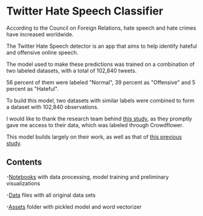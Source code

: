 # Twitter Hate Speech Classifier

According to the Council on Foreign Relations, hate speech and hate crimes have increased worldwide.

The Twitter Hate Speech detector is an app that aims to help identify hateful and offensive online speech.

The model used to make these predictions was trained on a combination of two labeled datasets, with a total of 102,840 tweets.

56 percent of them were labeled "Normal", 39 percent as "Offensive" and 5 percent as "Hateful".

To build this model, two datasets with similar labels were combined to form a dataset with 102,840 observations.

I would like to thank the research team behind [this study](https://arxiv.org/pdf/1802.00393.pdf), as they promptly gave me access to their data, which was labeled through Crowdflower.

This model builds largely on their work, as well as that of [this previous study](https://aaai.org/ocs/index.php/ICWSM/ICWSM17/paper/view/15665).

## Contents

-[Notebooks](https://github.com/nchibana/twitter-speech-classifier/tree/master/notebooks) with data processing, model training and preliminary visualizations

-[Data](https://github.com/nchibana/twitter-speech-classifier/tree/master/notebooks/data) files with all original data sets

-[Assets](https://github.com/nchibana/twitter-speech-classifier/tree/master/assets) folder with pickled model and word vectorizer
